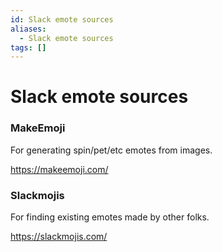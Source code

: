 ```yaml
---
id: Slack emote sources
aliases:
  - Slack emote sources
tags: []
---
```


# Slack emote sources

### MakeEmoji

For generating spin/pet/etc emotes from images.

https://makeemoji.com/

### Slackmojis

For finding existing emotes made by other folks.

https://slackmojis.com/
